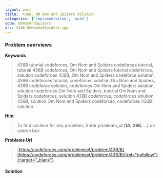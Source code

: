 ```yaml
---
layout: post
title:  436B. Om Nom and Spiders solution
categories: ['implementation', 'math']
code: OmNomAndSpiders
src: 436B-OmNomAndSpiders.cpp
---
```

### **Problem overviews**

**Keywords**
> 436B tutorial codeforces, Om Nom and Spiders codeforces tutorial, tutorial 436B codeforces, Om Nom and Spiders tutorial codeforces, solution codeforces 436B, Om Nom and Spiders codeforce solution, 436B codeforces tutorial, codeforces solution Om Nom and Spiders, 436B codeforce solution, codeforces Om Nom and Spiders solution, solution codeforces Om Nom and Spiders, tutorial Om Nom and Spiders codeforces, solution 436B codeforces, codeforces solution 436B, solution Om Nom and Spiders codeforces, codeforces 436B solution

**Hint**
> To find solution for any problems, Enter probleam_id (**1A, 28B**, ...) on search box. 

**Problems Url**
> [https://codeforces.com/problemset/problem/436/B](https://codeforces.com/problemset/problem/436/B){:rel="nofollow"}{:target="_blank"}

#### **Solution**



